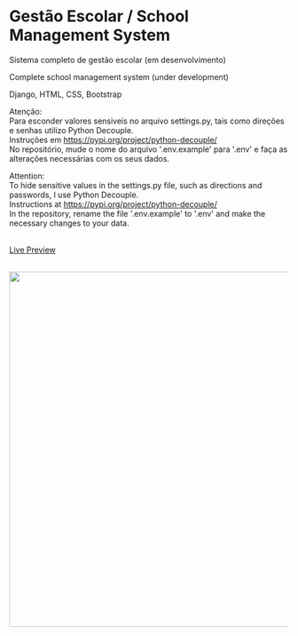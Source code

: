 # Gestão Escolar / School Management System

Sistema completo de gestão escolar (em desenvolvimento)

Complete school management system (under development)

Django, HTML, CSS, Bootstrap

Atenção:  
Para esconder valores sensiveis no arquivo settings.py, tais como direções e senhas utilizo Python Decouple.  
Instruções em https://pypi.org/project/python-decouple/  
No repositório, mude o nome do arquivo '.env.example' para '.env' e faça as alterações necessárias com os seus dados.

Attention:  
To hide sensitive values in the settings.py file, such as directions and passwords, I use Python Decouple.  
Instructions at https://pypi.org/project/python-decouple/  
In the repository, rename the file '.env.example' to '.env' and make the necessary changes to your data.

<br><a href="https://ansistemas.net" target="_blank">Live Preview</a>

<br><img src="https://ansistemas.com/images/gestao_escolar_seo.jpg" style="width:640px;height:auto;">
